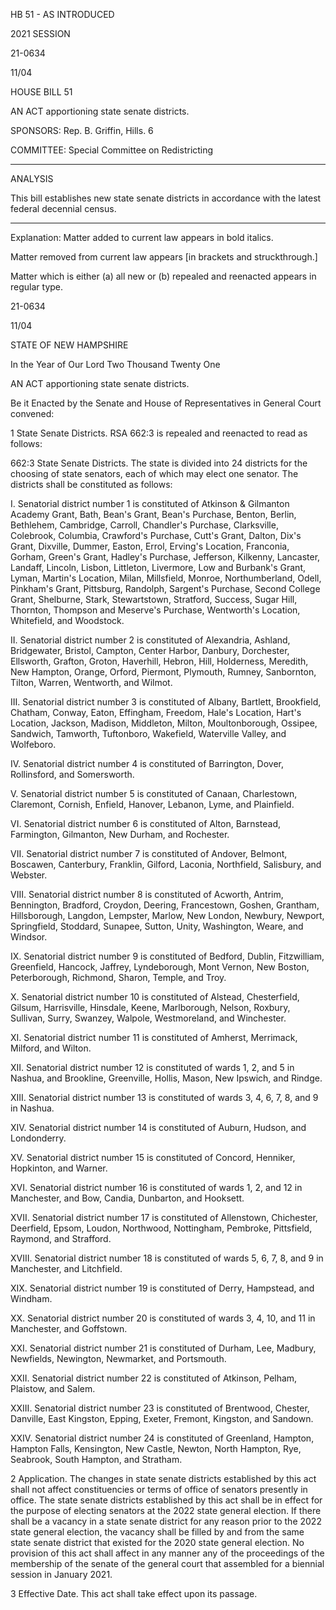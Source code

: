  HB 51 - AS INTRODUCED

 

 

2021 SESSION

 21-0634

 11/04

 

HOUSE BILL 51

 

AN ACT apportioning state senate districts.

 

SPONSORS: Rep. B. Griffin, Hills. 6

 

COMMITTEE: Special Committee on Redistricting

 

-----------------------------------------------------------------

 

ANALYSIS

 

 This bill establishes new state senate districts in accordance with the latest federal decennial census.

 

- - - - - - - - - - - - - - - - - - - - - - - - - - - - - - - - - - - - - - - - - - - - - - - - - - - - - - - - - - - - - - - - - - - - - - - - - - - 

 

Explanation: Matter added to current law appears in bold italics.

 Matter removed from current law appears [in brackets and struckthrough.]

 Matter which is either (a) all new or (b) repealed and reenacted appears in regular type.

 21-0634

 11/04

 

STATE OF NEW HAMPSHIRE

 

In the Year of Our Lord Two Thousand Twenty One

 

AN ACT apportioning state senate districts.

 

Be it Enacted by the Senate and House of Representatives in General Court convened:

 

 1 State Senate Districts. RSA 662:3 is repealed and reenacted to read as follows:

 662:3 State Senate Districts. The state is divided into 24 districts for the choosing of state senators, each of which may elect one senator. The districts shall be constituted as follows: 

 I. Senatorial district number 1 is constituted of Atkinson & Gilmanton Academy Grant, Bath, Bean's Grant, Bean's Purchase, Benton, Berlin, Bethlehem, Cambridge, Carroll, Chandler's Purchase, Clarksville, Colebrook, Columbia, Crawford's Purchase, Cutt's Grant, Dalton, Dix's Grant, Dixville, Dummer, Easton, Errol, Erving's Location, Franconia, Gorham, Green's Grant, Hadley's Purchase, Jefferson, Kilkenny, Lancaster, Landaff, Lincoln, Lisbon, Littleton, Livermore, Low and Burbank's Grant, Lyman, Martin's Location, Milan, Millsfield, Monroe, Northumberland, Odell, Pinkham's Grant, Pittsburg, Randolph, Sargent's Purchase, Second College Grant, Shelburne, Stark, Stewartstown, Stratford, Success, Sugar Hill, Thornton, Thompson and Meserve's Purchase, Wentworth's Location, Whitefield, and Woodstock. 

 II. Senatorial district number 2 is constituted of Alexandria, Ashland, Bridgewater, Bristol, Campton, Center Harbor, Danbury, Dorchester, Ellsworth, Grafton, Groton, Haverhill, Hebron, Hill, Holderness, Meredith, New Hampton, Orange, Orford, Piermont, Plymouth, Rumney, Sanbornton, Tilton, Warren, Wentworth, and Wilmot. 

 III. Senatorial district number 3 is constituted of Albany, Bartlett, Brookfield, Chatham, Conway, Eaton, Effingham, Freedom, Hale's Location, Hart's Location, Jackson, Madison, Middleton, Milton, Moultonborough, Ossipee, Sandwich, Tamworth, Tuftonboro, Wakefield, Waterville Valley, and Wolfeboro. 

 IV. Senatorial district number 4 is constituted of Barrington, Dover, Rollinsford, and Somersworth. 

 V. Senatorial district number 5 is constituted of Canaan, Charlestown, Claremont, Cornish, Enfield, Hanover, Lebanon, Lyme, and Plainfield. 

 VI. Senatorial district number 6 is constituted of Alton, Barnstead, Farmington, Gilmanton, New Durham, and Rochester. 

 VII. Senatorial district number 7 is constituted of Andover, Belmont, Boscawen, Canterbury, Franklin, Gilford, Laconia, Northfield, Salisbury, and Webster. 

 VIII. Senatorial district number 8 is constituted of Acworth, Antrim, Bennington, Bradford, Croydon, Deering, Francestown, Goshen, Grantham, Hillsborough, Langdon, Lempster, Marlow, New London, Newbury, Newport, Springfield, Stoddard, Sunapee, Sutton, Unity, Washington, Weare, and Windsor. 

 IX. Senatorial district number 9 is constituted of Bedford, Dublin, Fitzwilliam, Greenfield, Hancock, Jaffrey, Lyndeborough, Mont Vernon, New Boston, Peterborough, Richmond, Sharon, Temple, and Troy. 

 X. Senatorial district number 10 is constituted of Alstead, Chesterfield, Gilsum, Harrisville, Hinsdale, Keene, Marlborough, Nelson, Roxbury, Sullivan, Surry, Swanzey, Walpole, Westmoreland, and Winchester. 

 XI. Senatorial district number 11 is constituted of Amherst, Merrimack, Milford, and Wilton. 

 XII. Senatorial district number 12 is constituted of wards 1, 2, and 5 in Nashua, and Brookline, Greenville, Hollis, Mason, New Ipswich, and Rindge. 

 XIII. Senatorial district number 13 is constituted of wards 3, 4, 6, 7, 8, and 9 in Nashua. 

 XIV. Senatorial district number 14 is constituted of Auburn, Hudson, and Londonderry. 

 XV. Senatorial district number 15 is constituted of Concord, Henniker, Hopkinton, and Warner. 

 XVI. Senatorial district number 16 is constituted of wards 1, 2, and 12 in Manchester, and Bow, Candia, Dunbarton, and Hooksett. 

 XVII. Senatorial district number 17 is constituted of Allenstown, Chichester, Deerfield, Epsom, Loudon, Northwood, Nottingham, Pembroke, Pittsfield, Raymond, and Strafford. 

 XVIII. Senatorial district number 18 is constituted of wards 5, 6, 7, 8, and 9 in Manchester, and Litchfield. 

 XIX. Senatorial district number 19 is constituted of Derry, Hampstead, and Windham. 

 XX. Senatorial district number 20 is constituted of wards 3, 4, 10, and 11 in Manchester, and Goffstown. 

 XXI. Senatorial district number 21 is constituted of Durham, Lee, Madbury, Newfields, Newington, Newmarket, and Portsmouth. 

 XXII. Senatorial district number 22 is constituted of Atkinson, Pelham, Plaistow, and Salem. 

 XXIII. Senatorial district number 23 is constituted of Brentwood, Chester, Danville, East Kingston, Epping, Exeter, Fremont, Kingston, and Sandown. 

 XXIV. Senatorial district number 24 is constituted of Greenland, Hampton, Hampton Falls, Kensington, New Castle, Newton, North Hampton, Rye, Seabrook, South Hampton, and Stratham. 

 2 Application. The changes in state senate districts established by this act shall not affect constituencies or terms of office of senators presently in office. The state senate districts established by this act shall be in effect for the purpose of electing senators at the 2022 state general election. If there shall be a vacancy in a state senate district for any reason prior to the 2022 state general election, the vacancy shall be filled by and from the same state senate district that existed for the 2020 state general election. No provision of this act shall affect in any manner any of the proceedings of the membership of the senate of the general court that assembled for a biennial session in January 2021.

 3 Effective Date. This act shall take effect upon its passage.

